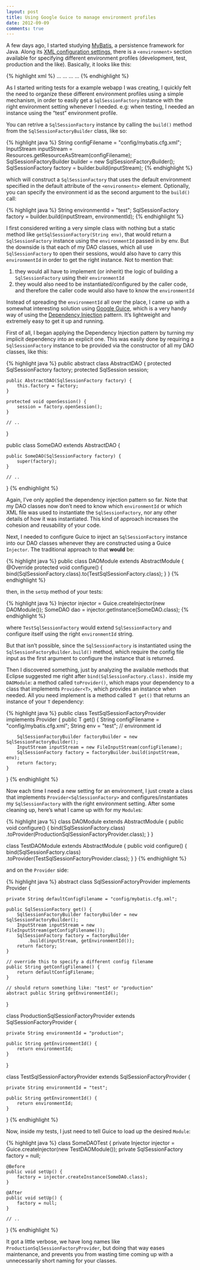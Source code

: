 ```yaml
---
layout: post
title: Using Google Guice to manage environment profiles
date: 2012-09-09
comments: true
---
```


A few days ago, I started studying [MyBatis](http://www.mybatis.org/), a persistence framework for Java. Along its [XML configuration settings](http://www.mybatis.org/core/java-api.html#sqlSessions), there is a `<environment>` section available for specifying different environment profiles (development, test, production and the like). Basically, it looks like this:

{% highlight xml %}
<environments default="development">
    <environment id="development">
        <transactionManager type="JDBC">
        ...
        <dataSource type="POOLED">
        ...
    </environment>
    <environment id="production">
        <transactionManager type="MANAGED">
        ...
        <dataSource type="JNDI">
        ...
    </environment>
</environments>
{% endhighlight %}

As I started writing tests for a example webapp I was creating, I quickly felt the need to organize these different environment profiles using a simple mechanism, in order to easily get a `SqlSessionFactory` instance with the right environment setting whenever I needed. e.g: when testing, I needed an instance using the “test” environment profile.

<!-- more -->

You can retrive a `SqlSessionFactory` instance by calling the `build()` method from the `SqlSessionFactoryBuilder` class, like so:

{% highlight java %}
String configFilename = "config/mybatis.cfg.xml";
InputStream inputStream = Resources.getResourceAsStream(configFilename);
SqlSessionFactoryBuilder builder = new SqlSessionFactoryBuilder();
SqlSessionFactory factory = builder.build(inputStream);
{% endhighlight %}

which will construct a `SqlSessionFactory` that uses the default environment specified in the default attribute of the `<environments>` element. Optionally, you can specify the environment id as the second argument to the `build()` call:

{% highlight java %}
String environmentId = "test";
SqlSessionFactory factory = builder.build(inputStream, environmentId);
{% endhighlight %}

I first considered writing a very simple class with nothing but a static method like `getSqlSessionFactory(String env)`, that would return a `SqlSessionFactory` instance using the `environmentId` passed in by env.  But the downside is that each of my DAO classes, which all use `SqlSessionFactory` to open their sessions, would also have to carry this `environmentId` in order to get the right instance. Not to mention that:

1. they would all have to implement (or inherit) the logic of building a `SqlSessionFactory` using their `environmentId`
1. they would also need to be instantiated/configured by the caller code, and therefore the caller code would also have to know the `environmentId`

Instead of spreading the `environmentId` all over the place, I came up with a somewhat interesting solution using [Google Guice](http://code.google.com/p/google-guice/), which is a very handy way of using the [Dependency Injection](http://martinfowler.com/articles/injection.html) pattern. It’s lightweight and extremely easy to get it up and running.

First of all, I began applying the Dependency Injection pattern by turning my implicit dependency into an explicit one. This was easily done by requiring a ` SqlSessionFactory` instance to be provided via the constructor of all my DAO classes, like this:

{% highlight java %}
public abstract class AbstractDAO {
    protected SqlSessionFactory factory;
    protected SqlSession session;

    public AbstractDAO(SqlSessionFactory factory) {
        this.factory = factory;
    }

    protected void openSession() {
        session = factory.openSession();
    }

    // ..
}

public class SomeDAO extends AbstractDAO {

    public SomeDAO(SqlSessionFactory factory) {
        super(factory);
    }

    // ..
}
{% endhighlight %}

Again, I’ve only applied the dependency injection pattern so far. Note that my DAO classes now don’t need to know which `environmentId` or which XML file was used to instantiate the `SqlSessionFactory`, nor any other details of how it was instantiated. This kind of approach increases the cohesion and reusability of your code.

Next, I needed to configure Guice to inject an `SqlSessionFactory` instance into our DAO classes whenever they are constructed using a Guice `Injector`. The traditional approach to that **would** be:

{% highlight java %}
public class DAOModule extends AbstractModule {
    @Override
    protected void configure() {
        bind(SqlSessionFactory.class).to(TestSqlSessionFactory.class);
    }
}
{% endhighlight %}

then, in the `setUp` method of your tests:

{% highlight java %}
Injector injector = Guice.createInjector(new DAOModule());
SomeDAO dao = injector.getInstance(SomeDAO.class);
{% endhighlight %}

where `TestSqlSessionFactory` would extend `SqlSessionFactory` and configure itself using the right `environmentId` string.

But that isn’t possible, since the `SqlSessionFactory` is instantiated using the `SqlSessionFactoryBuilder.build()` method, which require the config file input as the first argument to configure the instance that is returned.

Then I discovered something, just by analyzing the available methods that Eclipse suggested me right after `bind(SqlSessionFactory.class).` inside my `DAOModule`: a method called `toProvider()`, which maps your dependency to a class that implements `Provider<T>`, which provides an instance when needed. All you need implement is a method called `T get()` that returns an instance of your `T` dependency:

{% highlight java %}
public class TestSqlSessionFactoryProvider implements Provider<SqlSessionFactory> {
    public T get() {
        String configFilename = "config/mybatis.cfg.xml";
        String env = "test"; // environment id

        SqlSessionFactoryBuilder factoryBuilder = new SqlSessionFactoryBuilder();
        InputStream inputStream = new FileInputStream(configFilename);
        SqlSessionFactory factory = factoryBuilder.build(inputStream, env);
        return factory;
    }
}
{% endhighlight %}

Now each time I need a new setting for an environment, I just create a class that implements `Provider<SqlSessionFactory>` and configures/instantiates my `SqlSessionFactory` with the right environment setting. After some cleaning up, here’s what I came up with for my `Module`s:

{% highlight java %}
class DAOModule extends AbstractModule {
    public void configure() {
        bind(SqlSessionFactory.class)
            .toProvider(ProductionSqlSessionFactoryProvider.class);
    }
}

class TestDAOModule extends AbstractModule {
    public void configure() {
        bind(SqlSessionFactory.class)
            .toProvider(TestSqlSessionFactoryProvider.class);
    }
}
{% endhighlight %}

and on the `Provider` side:

{% highlight java %}
abstract class SqlSessionFactoryProvider implements Provider<SqlSessionFactory> {

    private String defaultConfigFilename = "config/mybatis.cfg.xml";

    public SqlSessionFactory get() {
        SqlSessionFactoryBuilder factoryBuilder = new SqlSessionFactoryBuilder();
        InputStream inputStream = new FileInputStream(getConfigFilename());
        SqlSessionFactory factory = factoryBuilder
            .build(inputStream, getEnvironmentId());
        return factory;
    }

    // override this to specify a different config filename
    public String getConfigFilename() {
        return defaultConfigFilename;
    }

    // should return something like: "test" or "production"
    abstract public String getEnvironmentId();
}

class ProductionSqlSessionFactoryProvider extends SqlSessionFactoryProvider {

    private String environmentId = "production";

    public String getEnvironmentId() {
        return environmentId;
    }
}

class TestSqlSessionFactoryProvider extends SqlSessionFactoryProvider {

    private String environmentId = "test";

    public String getEnvironmentId() {
        return environmentId;
    }
}
{% endhighlight %}

Now, inside my tests, I just need to tell Guice to load up the desired `Module`:

{% highlight java %}
class SomeDAOTest {
    private Injector injector = Guice.createInjector(new TestDAOModule());
    private SqlSessionFactory factory = null;

    @Before
    public void setUp() {
        factory = injector.createInstance(SomeDAO.class);
    }

    @After
    public void setUp() {
        factory = null;
    }

    // ..
}
{% endhighlight %}

It got a little verbose, we have long names like `ProductionSqlSessionFactoryProvider`, but doing that way eases maintenance, and prevents you from wasting time coming up with a unnecessarily short naming for your classes.
